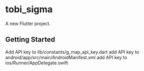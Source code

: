 # tobi_sigma

A new Flutter project.

## Getting Started

Add API key to lib/constants/g_map_api_key.dart
add API key to android/app/src/main/AndroidManifest.xml
add API key to ios/Runner/AppDelegate.swift
